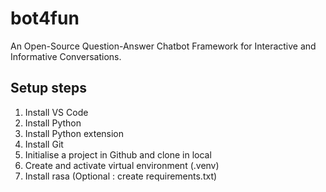 # bot4fun
An Open-Source Question-Answer Chatbot Framework for Interactive and Informative Conversations.

## Setup steps
1. Install VS Code
2. Install Python
3. Install Python extension
4. Install Git
5. Initialise a project in Github and clone in local
6. Create and activate virtual environment (.venv)
7. Install rasa (Optional : create requirements.txt)
